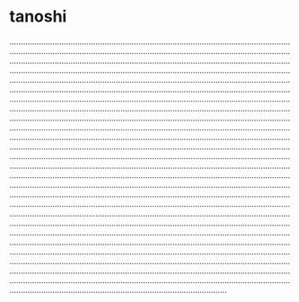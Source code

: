 # tanoshi

........................................................................................................................................................................................................................................................................................................................................................................................................................................................................................................................................................................................................................................................................................................................................................................................................................................................................................................................................................................................................................................................................................................................................................................................................................................................................................................................................................................................................................................................................................................................................................................................................................................................................................................................................................................................................................................................................................................................................................................................................................................................................................................................................................................................................................................................................................................................................................................................................................................................................................................................................................................................................................................................................................................................................................................................................................................................................................................................................................................................................................................................................................................................................................................................................................................................................................................................................................................................................................................................